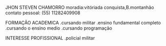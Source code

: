 JHON STEVEN CHAMORRO
moradia:vitóriada conquista,B.montanhão
contato pessoal: (55) 11282409908

FORMAÇÂO ACADEMICA 
.cursando militar
.ensino fundamental completo
.cursando o ensino medio
.cursando programação

INTERESSE PROFISSIONAL 
.policial militar
